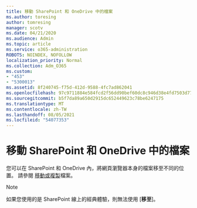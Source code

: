 ```yaml
---
title: 移動 SharePoint 和 OneDrive 中的檔案
ms.author: toresing
author: tomresing
manager: scotv
ms.date: 04/21/2020
ms.audience: Admin
ms.topic: article
ms.service: o365-administration
ROBOTS: NOINDEX, NOFOLLOW
localization_priority: Normal
ms.collection: Adm_O365
ms.custom:
- "453"
- "5300013"
ms.assetid: 8f240745-f75d-412d-9588-4fc7ad862041
ms.openlocfilehash: 97c9711884e584fcd2f56dd90bef60dc8c946d38e4fd7503d776ef4827d5dba8
ms.sourcegitcommit: b5f7da89a650d2915dc652449623c78be6247175
ms.translationtype: MT
ms.contentlocale: zh-TW
ms.lasthandoff: 08/05/2021
ms.locfileid: "54077353"
---
```

# <a name="move-files-in-sharepoint-and-onedrive"></a>移動 SharePoint 和 OneDrive 中的檔案

您可以在 SharePoint 和 OneDrive 內，將網頁瀏覽器本身的檔案移至不同的位置。 請參閱 [移動或複製](https://support.microsoft.com/office/move-or-copy-files-in-sharepoint-00e2f483-4df3-46be-a861-1f5f0c1a87bc?ui=en-US&rs=en-US&ad=US)檔案。


> [!NOTE]
> 如果您使用的是 SharePoint 線上的經典體驗，則無法使用 [**移至**]。
  
